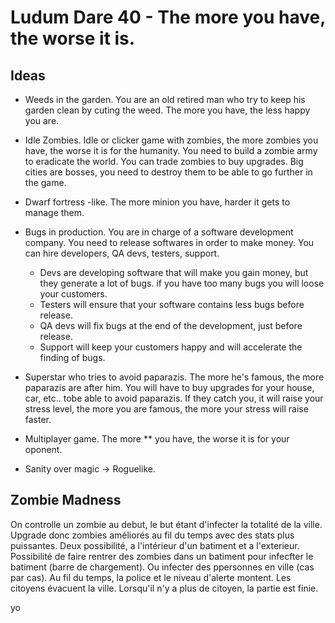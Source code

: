 # Ludum Dare 40 - The more you have, the worse it is.

## Ideas

- Weeds in the garden. You are an old retired man who try to keep his garden clean by cuting the weed. The more you have, the less happy you are.

- Idle Zombies. Idle or clicker game with zombies, the more zombies you have, the worse it is for the humanity. You need to build a zombie army to eradicate the world. You can trade zombies to buy upgrades. Big cities are bosses, you need to destroy them to be able to go further in the game.

- Dwarf fortress -like. The more minion you have, harder it gets to manage them.

- Bugs in production. You are in charge of a software development company. You need to release softwares in order to make money. You can hire developers, QA devs, testers, support.
    - Devs are developing software that will make you gain money, but they generate a lot of bugs. if you have too  many bugs you will loose your customers.
    - Testers will ensure that your software contains less bugs before release.
    - QA devs will fix bugs at the end of the development, just before release.
    - Support will keep your customers happy and will accelerate the finding of bugs.

- Superstar who tries to avoid paparazis. The more he's famous, the more paparazis are after him. 
You will have to buy upgrades for your house, car, etc.. tobe able to avoid paparazis. 
If they catch you, it will raise your stress level, the more you are famous, the more your stress will raise faster.

- Multiplayer game. The more ** you have, the worse it is for your oponent. 

- Sanity over magic -> Roguelike. 


## Zombie Madness

On controlle un zombie au debut, le but étant d'infecter la totalité de la ville. Upgrade donc zombies améliorés au fil du temps avec des stats plus puissantes. Deux possibilité, a l'intérieur d'un batiment et a l'exterieur. Possibilité de faire rentrer des zombies dans un batiment pour infecfter le batiment (barre de chargement).
Ou infecter des ppersonnes en ville (cas par cas).
Au fil du temps, la police et le niveau d'alerte montent. Les citoyens évacuent la ville. Lorsqu'il n'y a plus de citoyen, la partie est finie.

yo
